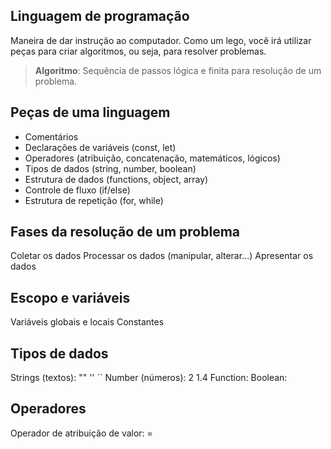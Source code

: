 ## Linguagem de programação

Maneira de dar instrução ao computador.
Como um lego, você irá utilizar peças para criar algoritmos, ou seja, para resolver problemas.

  > **Algoritmo**: Sequência de passos lógica e finita para resolução de um problema.

## Peças de uma linguagem

  - Comentários
  - Declarações de variáveis (const, let)
  - Operadores (atribuição, concatenação, matemáticos, lógicos)
  - Tipos de dados (string, number, boolean)
  - Estrutura de dados (functions, object, array)
  - Controle de fluxo (if/else)
  - Estrutura de repetição (for, while)

## Fases da resolução de um problema

  Coletar os dados
  Processar os dados (manipular, alterar...)
  Apresentar os dados

## Escopo e variáveis

  Variáveis globais e locais
  Constantes

## Tipos de dados

Strings (textos): "" '' ``
Number (números): 2 1.4
Function: 
Boolean:

## Operadores
Operador de atribuição de valor: =